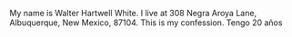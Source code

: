 My name is Walter Hartwell White.
I live at 308 Negra Aroya Lane, Albuquerque, New Mexico, 87104.
This is my confession.
Tengo 20 años
